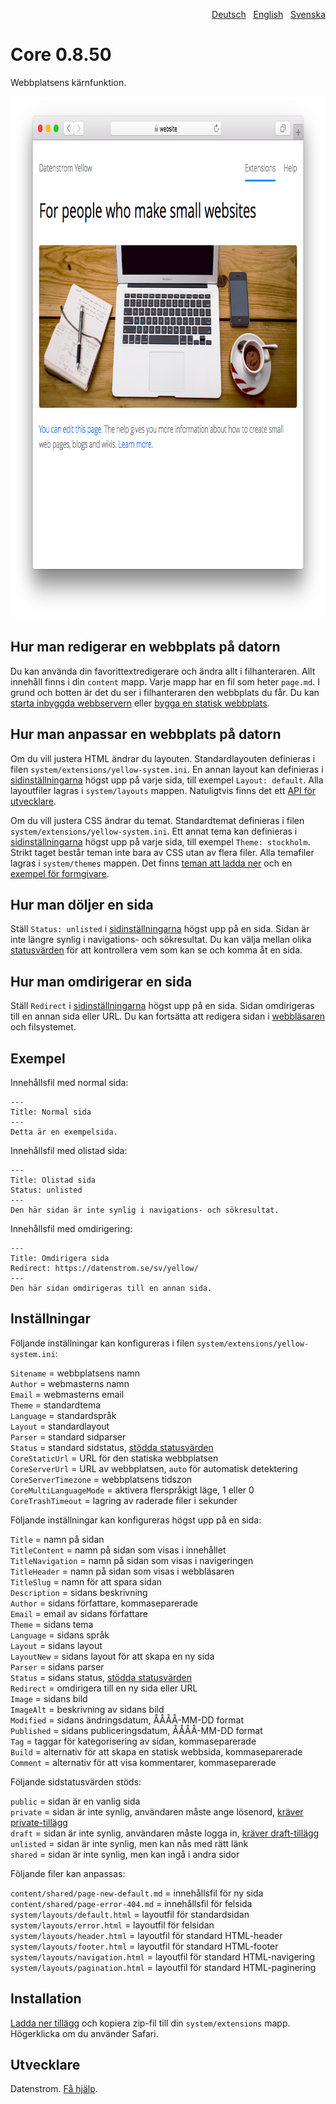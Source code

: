 <p align="right"><a href="README-de.md">Deutsch</a> &nbsp; <a href="README.md">English</a> &nbsp; <a href="README-sv.md">Svenska</a></p>

Core 0.8.50
===========
Webbplatsens kärnfunktion.

<p align="center"><img src="core-screenshot.png?raw=true" width="795" height="836" alt="Skärmdump"></p>

## Hur man redigerar en webbplats på datorn

Du kan använda din favorittextredigerare och ändra allt i filhanteraren. Allt innehåll finns i din `content` mapp. Varje mapp har en fil som heter `page.md`. I grund och botten är det du ser i filhanteraren den webbplats du får. Du kan [starta inbyggda webbservern](https://github.com/datenstrom/yellow-extensions/tree/master/source/command/README-sv.md#hur-man-startar-inbyggda-webbservern) eller [bygga en statisk webbplats](https://github.com/datenstrom/yellow-extensions/tree/master/source/command/README-sv.md#hur-man-bygger-en-statisk-webbplats).

## Hur man anpassar en webbplats på datorn

Om du vill justera HTML ändrar du layouten. Standardlayouten definieras i filen `system/extensions/yellow-system.ini`. En annan layout kan definieras i [sidinställningarna](#inställningar-page) högst upp på varje sida, till exempel `Layout: default`. Alla layoutfiler lagras i `system/layouts` mappen. Natuligtvis finns det ett [API för utvecklare](https://datenstrom.se/sv/yellow/help/api-for-developers).

Om du vill justera CSS ändrar du temat. Standardtemat definieras i filen `system/extensions/yellow-system.ini`. Ett annat tema kan definieras i [sidinställningarna](#inställningar-page) högst upp på varje sida, till exempel `Theme: stockholm`. Strikt taget består teman inte bara av CSS utan av flera filer. Alla temafiler lagras i `system/themes` mappen. Det finns [teman att ladda ner](https://github.com/datenstrom/yellow-extensions/blob/master/README-sv.md#teman) och en [exempel för formgivare](https://github.com/schulle4u/yellow-extension-basic).

## Hur man döljer en sida

Ställ `Status: unlisted` i [sidinställningarna](#inställningar-page) högst upp på en sida. Sidan är inte längre synlig i navigations- och sökresultat. Du kan välja mellan olika [statusvärden](#inställningar-status) för att kontrollera vem som kan se och komma åt en sida. 

## Hur man omdirigerar en sida

Ställ `Redirect` i [sidinställningarna](#inställningar-page) högst upp på en sida. Sidan omdirigeras till en annan sida eller URL. Du kan fortsätta att redigera sidan i [webbläsaren](https://github.com/datenstrom/yellow-extensions/tree/master/source/edit/README-sv.md) och filsystemet. 

## Exempel

Innehållsfil med normal sida:

    ---
    Title: Normal sida
    ---
    Detta är en exempelsida.

Innehållsfil med olistad sida:

    ---
    Title: Olistad sida
    Status: unlisted
    ---
    Den här sidan är inte synlig i navigations- och sökresultat.

Innehållsfil med omdirigering:

    ---
    Title: Omdirigera sida
    Redirect: https://datenstrom.se/sv/yellow/
    ---
    Den här sidan omdirigeras till en annan sida.

## Inställningar

<a id="inställningar-system"></a>Följande inställningar kan konfigureras i filen `system/extensions/yellow-system.ini`:

`Sitename` = webbplatsens namn  
`Author` = webmasterns namn  
`Email` = webmasterns email  
`Theme` = standardtema  
`Language` = standardspråk  
`Layout` = standardlayout  
`Parser` = standard sidparser  
`Status` = standard sidstatus, [stödda statusvärden](#inställningar-status)  
`CoreStaticUrl` = URL för den statiska webbplatsen  
`CoreServerUrl` = URL av webbplatsen, `auto` för automatisk detektering  
`CoreServerTimezone` = webbplatsens tidszon  
`CoreMultiLanguageMode` = aktivera flerspråkigt läge, 1 eller 0  
`CoreTrashTimeout` = lagring av raderade filer i sekunder  

<a id="inställningar-page"></a>Följande inställningar kan konfigureras högst upp på en sida:

`Title` = namn på sidan  
`TitleContent` = namn på sidan som visas i innehållet  
`TitleNavigation` = namn på sidan som visas i navigeringen  
`TitleHeader` = namn på sidan som visas i webbläsaren  
`TitleSlug` = namn för att spara sidan  
`Description` = sidans beskrivning  
`Author` = sidans författare, kommaseparerade  
`Email` = email av sidans författare  
`Theme` = sidans tema  
`Language` = sidans språk  
`Layout` = sidans layout  
`LayoutNew` = sidans layout för att skapa en ny sida  
`Parser` = sidans parser  
`Status` = sidans status, [stödda statusvärden](#inställningar-status)  
`Redirect` = omdirigera till en ny sida eller URL  
`Image` = sidans bild  
`ImageAlt` = beskrivning av sidans bild  
`Modified` = sidans ändringsdatum, ÅÅÅÅ-MM-DD format  
`Published` = sidans publiceringsdatum, ÅÅÅÅ-MM-DD format  
`Tag` = taggar för kategorisering av sidan, kommaseparerade  
`Build` = alternativ för att skapa en statisk webbsida, kommaseparerade  
`Comment` = alternativ för att visa kommentarer, kommaseparerade  

<a id="inställningar-status"></a>Följande sidstatusvärden stöds:

`public` = sidan är en vanlig sida  
`private` = sidan är inte synlig, användaren måste ange lösenord, [kräver private-tillägg](https://github.com/schulle4u/yellow-extensions-schulle4u/tree/master/private)  
`draft` = sidan är inte synlig, användaren måste logga in, [kräver draft-tillägg](https://github.com/datenstrom/yellow-extensions/tree/master/source/draft)  
`unlisted` = sidan är inte synlig, men kan nås med rätt länk  
`shared` = sidan är inte synlig, men kan ingå i andra sidor  

<a id="inställningar-files"></a>Följande filer kan anpassas:

`content/shared/page-new-default.md` = innehållsfil för ny sida  
`content/shared/page-error-404.md` = innehållsfil för felsida  
`system/layouts/default.html` = layoutfil för standardsidan  
`system/layouts/error.html` = layoutfil för felsidan  
`system/layouts/header.html` = layoutfil för standard HTML-header  
`system/layouts/footer.html` = layoutfil för standard HTML-footer  
`system/layouts/navigation.html` = layoutfil för standard HTML-navigering  
`system/layouts/pagination.html` = layoutfil för standard HTML-paginering  

## Installation

[Ladda ner tillägg](https://github.com/datenstrom/yellow-extensions/raw/master/zip/core.zip) och kopiera zip-fil till din `system/extensions` mapp. Högerklicka om du använder Safari.

## Utvecklare

Datenstrom. [Få hjälp](https://datenstrom.se/sv/yellow/help/).
